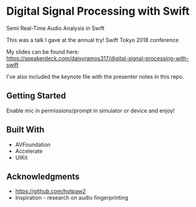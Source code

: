 # Digital Signal Processing with Swift

Semi Real-Time Audio Analysis in Swift

This was a talk I gave at the annual try! Swift Tokyo 2018 conference

My slides can be found here:
https://speakerdeck.com/daisyramos317/digital-signal-processing-with-swift

I've also included the keynote file with the presenter notes in this repo. 

## Getting Started

Enable mic in permissions/prompt in simulator or device and enjoy!

## Built With

* AVFoundation
* Accelerate
* UIKit

## Acknowledgments

* https://github.com/hotpaw2
* Inspiration - research on audio fingerprinting
